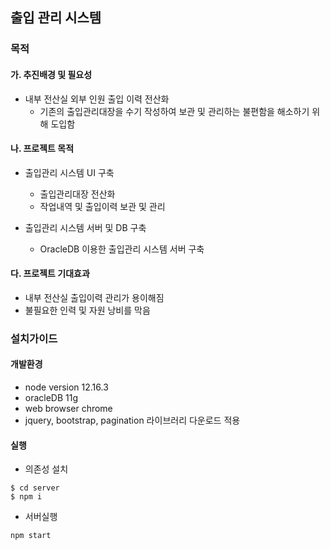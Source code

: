 ## 출입 관리 시스템

### 목적
#### 가. 추진배경 및 필요성
 * 내부 전산실 외부 인원 출입 이력 전산화 
   - 기존의 출입관리대장을 수기 작성하여 보관 및 관리하는 불편함을 해소하기 위해 도입함 
#### 나. 프로젝트 목적
 * 출입관리 시스템 UI 구축 
   - 출입관리대장 전산화
   - 작업내역 및 출입이력 보관 및 관리

 * 출입관리 시스템 서버 및 DB 구축
   - OracleDB 이용한 출입관리 시스템 서버 구축
#### 다. 프로젝트 기대효과
 * 내부 전산실 출입이력 관리가 용이해짐
 * 불필요한 인력 및 자원 낭비를 막음

### 설치가이드

#### 개발환경
 * node version 12.16.3
 * oracleDB 11g
 * web browser chrome
 * jquery, bootstrap, pagination 라이브러리 다운로드 적용


#### 실행
 * 의존성 설치 
```
$ cd server
$ npm i
```
 * 서버실행
```
npm start
```


